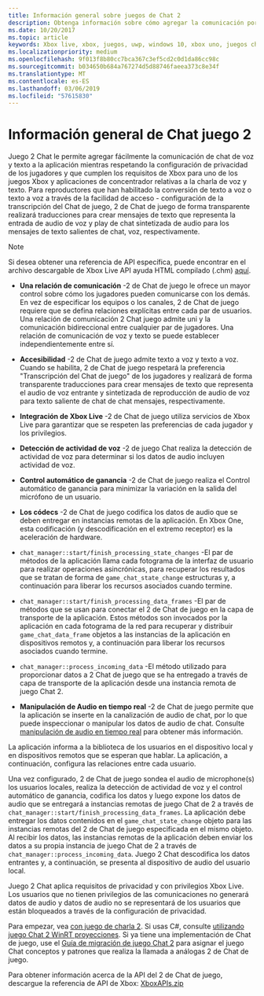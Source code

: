 ```yaml
---
title: Información general sobre juegos de Chat 2
description: Obtenga información sobre cómo agregar la comunicación por voz a su juego mediante el uso de Xbox Live Game Chat 2, una versión actualizada de Chat, juegos.
ms.date: 10/20/2017
ms.topic: article
keywords: Xbox live, xbox, juegos, uwp, windows 10, xbox uno, juegos chat, juegos chat 2, comunicación por voz
ms.localizationpriority: medium
ms.openlocfilehash: 9f013f8b80cc7bca367c3ef5cd2c0d1da86cc98c
ms.sourcegitcommit: b034650b684a767274d5d88746faeea373c8e34f
ms.translationtype: MT
ms.contentlocale: es-ES
ms.lasthandoff: 03/06/2019
ms.locfileid: "57615830"
---
```

# <a name="game-chat-2-overview"></a>Información general de Chat juego 2

Juego 2 Chat le permite agregar fácilmente la comunicación de chat de voz y texto a la aplicación mientras respetando la configuración de privacidad de los jugadores y que cumplen los requisitos de Xbox para uno de los juegos Xbox y aplicaciones de concentrador relativas a la charla de voz y texto. Para reproductores que han habilitado la conversión de texto a voz o texto a voz a través de la facilidad de acceso - configuración de la transcripción del Chat de juego, 2 de Chat de juego de forma transparente realizará traducciones para crear mensajes de texto que representa la entrada de audio de voz y play de chat sintetizada de audio para los mensajes de texto salientes de chat, voz, respectivamente.

> [!NOTE]
> Si desea obtener una referencia de API específica, puede encontrar en el archivo descargable de Xbox Live API ayuda HTML compilado (.chm) [aquí](https://aka.ms/xboxliveuwpdocs).

- **Una relación de comunicación** -2 de Chat de juego le ofrece un mayor control sobre cómo los jugadores pueden comunicarse con los demás. En vez de especificar los equipos o los canales, 2 de Chat de juego requiere que se defina relaciones explícitas entre cada par de usuarios. Una relación de comunicación 2 Chat juego admite uni y la comunicación bidireccional entre cualquier par de jugadores. Una relación de comunicación de voz y texto se puede establecer independientemente entre sí.

- **Accesibilidad** -2 de Chat de juego admite texto a voz y texto a voz. Cuando se habilita, 2 de Chat de juego respetará la preferencia "Transcripción del Chat de juego" de los jugadores y realizará de forma transparente traducciones para crear mensajes de texto que representa el audio de voz entrante y sintetizada de reproducción de audio de voz para texto saliente de chat de chat mensajes, respectivamente.

- **Integración de Xbox Live** -2 de Chat de juego utiliza servicios de Xbox Live para garantizar que se respeten las preferencias de cada jugador y los privilegios.

- **Detección de actividad de voz** -2 de juego Chat realiza la detección de actividad de voz para determinar si los datos de audio incluyen actividad de voz.

- **Control automático de ganancia** -2 de Chat de juego realiza el Control automático de ganancia para minimizar la variación en la salida del micrófono de un usuario.

- **Los códecs** -2 de Chat de juego codifica los datos de audio que se deben entregar en instancias remotas de la aplicación. En Xbox One, esta codificación (y descodificación en el extremo receptor) es la aceleración de hardware.

- `chat_manager::start/finish_processing_state_changes` -El par de métodos de la aplicación llama cada fotograma de la interfaz de usuario para realizar operaciones asincrónicas, para recuperar los resultados que se tratan de forma de `game_chat_state_change` estructuras y, a continuación para liberar los recursos asociados cuando termine.

- `chat_manager::start/finish_processing_data_frames` -El par de métodos que se usan para conectar el 2 de Chat de juego en la capa de transporte de la aplicación. Estos métodos son invocados por la aplicación en cada fotograma de la red para recuperar y distribuir `game_chat_data_frame` objetos a las instancias de la aplicación en dispositivos remotos y, a continuación para liberar los recursos asociados cuando termine.

- `chat_manager::process_incoming_data` -El método utilizado para proporcionar datos a 2 Chat de juego que se ha entregado a través de capa de transporte de la aplicación desde una instancia remota de juego Chat 2.

- **Manipulación de Audio en tiempo real** -2 de Chat de juego permite que la aplicación se inserte en la canalización de audio de chat, por lo que puede inspeccionar o manipular los datos de audio de chat. Consulte [manipulación de audio en tiempo real](real-time-audio-manipulation.md) para obtener más información.

La aplicación informa a la biblioteca de los usuarios en el dispositivo local y en dispositivos remotos que se esperan que hablar. La aplicación, a continuación, configura las relaciones entre cada usuario.

Una vez configurado, 2 de Chat de juego sondea el audio de microphone(s) los usuarios locales, realiza la detección de actividad de voz y el control automático de ganancia, codifica los datos y luego expone los datos de audio que se entregará a instancias remotas de juego Chat de 2 a través de `chat_manager::start/finish_processing_data_frames`. La aplicación debe entregar los datos contenidos en el `game_chat_state_change` objeto para las instancias remotas del 2 de Chat de juego especificada en el mismo objeto. Al recibir los datos, las instancias remotas de la aplicación deben enviar los datos a su propia instancia de juego Chat de 2 a través de `chat_manager::process_incoming_data`. Juego 2 Chat descodifica los datos entrantes y, a continuación, se presenta al dispositivo de audio del usuario local.

Juego 2 Chat aplica requisitos de privacidad y con privilegios Xbox Live. Los usuarios que no tienen privilegios de las comunicaciones no generará datos de audio y datos de audio no se representará de los usuarios que están bloqueados a través de la configuración de privacidad.

Para empezar, vea [con juego de charla 2](using-game-chat-2.md). Si usas C#, consulte [utilizando juego Chat 2 WinRT proyecciones](using-game-chat-2-winrt.md). Si ya tiene una implementación de Chat de juego, use el [Guía de migración de juego Chat 2](game-chat-2-migration.md) para asignar el juego Chat conceptos y patrones que realiza la llamada a análogas 2 de Chat de juego.

Para obtener información acerca de la API del 2 de Chat de juego, descargue la referencia de API de Xbox: [XboxAPIs.zip](https://aka.ms/xboxliveuwpdocs)